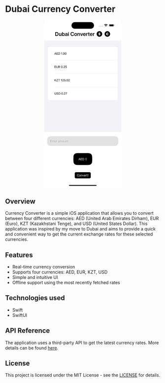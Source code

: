 # Dubai Currency Converter

<p align="center">
  <img src="./img/screenshot.png" width="250" title="Screenshot">
</p>

## Overview

Currency Converter is a simple iOS application that allows you to convert between four different currencies: AED (United Arab Emirates Dirham), EUR (Euro), KZT (Kazakhstani Tenge), and USD (United States Dollar). This application was inspired by my move to Dubai and aims to provide a quick and convenient way to get the current exchange rates for these selected currencies.

## Features

- Real-time currency conversion
- Supports four currencies: AED, EUR, KZT, USD
- Simple and intuitive UI
- Offline support using the most recently fetched rates

## Technologies used

- Swift
- SwiftUI

## API Reference

The application uses a third-party API to get the latest currency rates. More details can be found [here](https://exchangerate.host/#/).

## License

This project is licensed under the MIT License - see the [LICENSE](./LICENSE) for details.